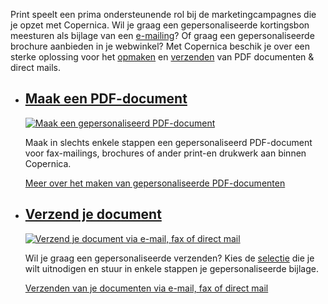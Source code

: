 Print speelt een prima ondersteunende rol bij de marketingcampagnes die
je opzet met Copernica. Wil je graag een gepersonaliseerde kortingsbon
meesturen als bijlage van een
[e-mailing](https://www.copernica.com/nl/functies/e-mailings "E-mailing")?
Of graag een gepersonaliseerde brochure aanbieden in je webwinkel? Met
Copernica beschik je over een sterke oplossing voor het
[opmaken](https://www.copernica.com/nl/functies/print/maak-een-gepersonaliseerd-pdf-document "Maak een gepersonaliseerd PDF-document")
en
[verzenden](https://www.copernica.com/nl/functies/print/verzend-je-document-via-e-mail-fax-of-direct-mail "Verzend je document via e-mail, fax of direct mail")
van PDF documenten & direct mails.

-   [Maak een PDF-document](http://www.copernica.com/nl/functies/print/maak-een-gepersonaliseerd-pdf-document "Maak een gepersonaliseerd PDF-document")
    ---------------------------------------------------------------------------------------------------------------------------------------------------

    [![Maak een gepersonaliseerd
    PDF-document](Copernicacom/nl-print-01-thumb.png)](http://www.copernica.com/nl/functies/print/maak-een-gepersonaliseerd-pdf-document "Maak een gepersonaliseerd PDF-document")

    Maak in slechts enkele stappen een gepersonaliseerd PDF-document
    voor fax-mailings, brochures of ander print-en drukwerk aan binnen
    Copernica.

    [Meer over het maken van gepersonaliseerde
    PDF-documenten](http://www.copernica.com/nl/functies/print/maak-een-gepersonaliseerd-pdf-document "Maak een gepersonaliseerd PDF-document")

-   [Verzend je document](http://www.copernica.com/nl/functies/print/verzend-je-document-via-e-mail-fax-of-direct-mail "Verzend je document via e-mail, fax of direct mail")
    ------------------------------------------------------------------------------------------------------------------------------------------------------------------------

    [![Verzend je document via e-mail, fax of direct
    mail](Copernicacom/nl-print-02-thumb.png)](http://www.copernica.com/nl/functies/print/verzend-je-document-via-e-mail-fax-of-direct-mail "Verzend je document via e-mail, fax of direct mail")

    Wil je graag een gepersonaliseerde verzenden? Kies de
    [selectie](http://www.copernica.com/nl/functies/profielen/definieer-doelgroepen-met-selecties "Definieer doelgroepen met selecties")
    die je wilt uitnodigen en stuur in enkele stappen je
    gepersonaliseerde bijlage.

    [Verzenden van je documenten via e-mail, fax of direct
    mail](http://www.copernica.com/nl/functies/print/verzend-je-document-via-e-mail-fax-of-direct-mail "Verzend je document via e-mail, fax of direct mail")


